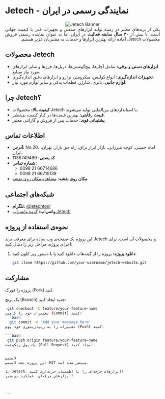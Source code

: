# Jetech - نمایندگی رسمی در ایران

<div style="text-align:center;">
   <img src="https://m.media-amazon.com/images/S/stores-image-uploads-eu-prod/8/AmazonStores/A1PA6795UKMFR9/8c4073d6cf26e62044fc35a4d1a174e2.w1920.h384._CR0%2C0%2C1920%2C384_SX1500_.jpg" alt="Jetech Banner" style="max-width:100%; height:auto;">
</div>

<div style="text-align:justify; direction:rtl; font-family:'IRANSans', Tahoma, sans-serif;">
    یکی از برندهای معتبر در زمینه تولید ابزارهای صنعتی و تجهیزات فنی با کیفیت جهانی است. با بیش از <strong>۳۰ سال سابقه فعالیت</strong> در ایران، ما به عنوان نماینده رسمی فروش محصولات Jetech، آماده ارائه بهترین ابزارها و خدمات به مشتریان عزیز هستیم.
</div>

## محصولات Jetech

- **ابزارهای دستی و برقی:** شامل آچارها، پیچ‌گوشتی‌ها، دریل‌ها، فرزها و سایر ابزارهای مورد نیاز صنایع.
- **تجهیزات اندازه‌گیری:** انواع کولیس، میکرومتر، ترازو و ابزارهای دقیق اندازه‌گیری.
- **لوازم جانبی:** باتری، شارژر، قطعات یدکی و سایر لوازم مورد نیاز.

## چرا Jetech؟

- **کیفیت بالا:** محصولات Jetech با استانداردهای بین‌المللی تولید می‌شوند.
- **قیمت رقابتی:** بهترین قیمت‌ها در کنار کیفیت بی‌نظیر.
- **پشتیبانی قوی:** خدمات پس از فروش و گارانتی معتبر.

## اطلاعات تماس

- **آدرس:** No.20، امام خمینی، کوچه میرزایی، بازار ابزار یراق، راه حق بازار، تهران، ایران.
- **کد پستی:** 1136749489
- **شماره تماس:** 
  - 0098 21 66714686
  - 0098 21 66715139
- **مکان روی نقشه:** [مشاهده مکان روی نقشه](https://maps.app.goo.gl/GhraniwuGjaiwpBV7)

## شبکه‌های اجتماعی

- **تلگرام:** [@jetechtool](https://t.me/jetechtool)
- **واتس‌اپ:** [گروه واتس‌اپ Jetech](https://chat.whatsapp.com/DysY9d8Ibpb5pzjQIykAcN)

## نحوه‌ی استفاده از پروژه

این پروژه یک صفحه‌ی وب ساده برای معرفی برند Jetech و محصولات آن است. برای اجرای پروژه، مراحل زیر را دنبال کنید:

1. **دانلود پروژه:** پروژه را از گیت‌هاب دانلود کنید یا با دستور زیر کلون کنید:
   ```bash
   git clone https://github.com/your-username/jetech-website.git

## مشارکت
پروژه را فورک (Fork) کنید.

یک برنچ (Branch) جدید ایجاد کنید:

   ```bash
    git checkout -b feature/your-feature-name
تغییرات خود را کامیت (Commit) کنید:
   ```bash
     git commit -m "Add your message here"
تغییرات را به ریپازیتوری خود پوش (Push) کنید:

   ```bash
    git push origin feature/your-feature-name
یک پول ریکوئست (Pull Request) ایجاد کنید.


لایسنس
این پروژه تحت لایسنس MIT منتشر شده است.

با Jetech، ابزارهای حرفه‌ای را با اطمینان خریداری کنید!
ابزارهای حرفه‌ای، عملکرد بی‌نظیر!



---
